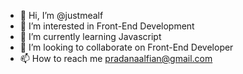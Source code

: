 - 👋 Hi, I’m @justmealf
- 👀 I’m interested in Front-End Development
- 🌱 I’m currently learning Javascript
- 💞️ I’m looking to collaborate on Front-End Developer
- 📫 How to reach me pradanaalfian@gmail.com

<!---
justmealf/justmealf is a ✨ special ✨ repository because its `README.md` (this file) appears on your GitHub profile.
You can click the Preview link to take a look at your changes.
--->
